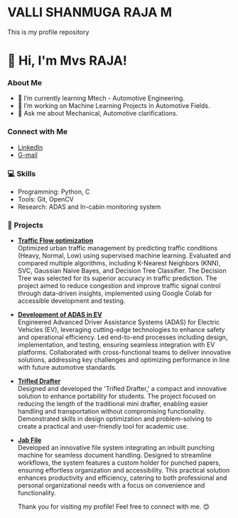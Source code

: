 # VALLI SHANMUGA RAJA M
 This is my profile repository 

# 👋 Hi, I'm Mvs RAJA!

### About Me
- 🌱 I’m currently learning Mtech - Automotive Engineering.
- 🚀 I’m working on Machine Learning Projects in Automotive Fields.
- 💬 Ask me about Mechanical, Automotive clarifications.

### Connect with Me
- [LinkedIn](www.linkedin.com/in/mvsraja10)
- [G-mail](mvsrajaofficial@gmail.com)

### 💻 Skills
- Programming: Python, C
- Tools: Git, OpenCV
- Research: ADAS and In-cabin monitoring system

### 🚀 Projects
- **[Traffic Flow optimization](#)**  
  Optimized urban traffic management by predicting traffic conditions (Heavy, Normal, Low) using supervised machine learning. Evaluated and compared multiple algorithms, including K-Nearest Neighbors (KNN), SVC, Gaussian Naive Bayes, and Decision Tree Classifier. The Decision Tree was selected for its superior accuracy in traffic prediction. The project aimed to reduce congestion and improve traffic signal control through data-driven insights, implemented using Google Colab for accessible development and testing.  

- **[Development of ADAS in EV](#)**  
  Engineered Advanced Driver Assistance Systems (ADAS) for Electric Vehicles (EV), leveraging cutting-edge technologies to enhance safety and operational efficiency. Led end-to-end processes including design, implementation, and testing, ensuring seamless integration with EV platforms. Collaborated with cross-functional teams to deliver innovative solutions, addressing key challenges and optimizing performance in line with future automotive standards.  

- **[Trifled Drafter](#)**  
  Designed and developed the 'Trifled Drafter,' a compact and innovative solution to enhance portability for students. The project focused on reducing the length of the traditional mini drafter, enabling easier handling and transportation without compromising functionality. Demonstrated skills in design optimization and problem-solving to create a practical and user-friendly tool for academic use.  
  
- **[Jab File](#)**  
  Developed an innovative file system integrating an inbuilt punching machine for seamless document handling. Designed to streamline workflows, the system features a custom holder for punched papers, ensuring effortless organization and accessibility. This practical solution enhances productivity and efficiency, catering to both professional and personal organizational needs with a focus on convenience and functionality.  
  
  Thank you for visiting my profile! Feel free to connect with me. 😊
